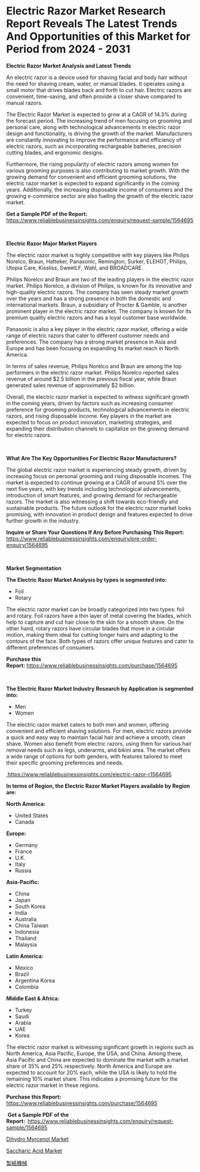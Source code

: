 <p><h1>Electric Razor Market Research Report Reveals The Latest Trends And Opportunities of this Market for Period from 2024 - 2031</h1></p><p><strong>Electric Razor Market Analysis and Latest Trends</strong></p>
<p><p>An electric razor is a device used for shaving facial and body hair without the need for shaving cream, water, or manual blades. It operates using a small motor that drives blades back and forth to cut hair. Electric razors are convenient, time-saving, and often provide a closer shave compared to manual razors.</p><p>The Electric Razor Market is expected to grow at a CAGR of 14.3% during the forecast period. The increasing trend of men focusing on grooming and personal care, along with technological advancements in electric razor design and functionality, is driving the growth of the market. Manufacturers are constantly innovating to improve the performance and efficiency of electric razors, such as incorporating rechargeable batteries, precision cutting blades, and ergonomic designs.</p><p>Furthermore, the rising popularity of electric razors among women for various grooming purposes is also contributing to market growth. With the growing demand for convenient and efficient grooming solutions, the electric razor market is expected to expand significantly in the coming years. Additionally, the increasing disposable income of consumers and the growing e-commerce sector are also fueling the growth of the electric razor market.</p></p>
<p><strong>Get a Sample PDF of the Report:&nbsp;</strong> <a href="https://www.reliablebusinessinsights.com/enquiry/request-sample/1564695">https://www.reliablebusinessinsights.com/enquiry/request-sample/1564695</a></p>
<p>&nbsp;</p>
<p><strong>Electric Razor Major Market Players</strong></p>
<p><p>The electric razor market is highly competitive with key players like Philips Norelco, Braun, Hatteker, Panasonic, Remington, Surker, ELEHOT, Philips, Utopia Care, Kissliss, SweetLF, Wahl, and BROADCARE. </p><p>Philips Norelco and Braun are two of the leading players in the electric razor market. Philips Norelco, a division of Philips, is known for its innovative and high-quality electric razors. The company has seen steady market growth over the years and has a strong presence in both the domestic and international markets. Braun, a subsidiary of Procter & Gamble, is another prominent player in the electric razor market. The company is known for its premium quality electric razors and has a loyal customer base worldwide.</p><p>Panasonic is also a key player in the electric razor market, offering a wide range of electric razors that cater to different customer needs and preferences. The company has a strong market presence in Asia and Europe and has been focusing on expanding its market reach in North America.</p><p>In terms of sales revenue, Philips Norelco and Braun are among the top performers in the electric razor market. Philips Norelco reported sales revenue of around $2.5 billion in the previous fiscal year, while Braun generated sales revenue of approximately $2 billion.</p><p>Overall, the electric razor market is expected to witness significant growth in the coming years, driven by factors such as increasing consumer preference for grooming products, technological advancements in electric razors, and rising disposable income. Key players in the market are expected to focus on product innovation, marketing strategies, and expanding their distribution channels to capitalize on the growing demand for electric razors.</p></p>
<p>&nbsp;</p>
<p><strong>What Are The Key Opportunities For Electric Razor Manufacturers?</strong></p>
<p><p>The global electric razor market is experiencing steady growth, driven by increasing focus on personal grooming and rising disposable incomes. The market is expected to continue growing at a CAGR of around 5% over the next five years, with key trends including technological advancements, introduction of smart features, and growing demand for rechargeable razors. The market is also witnessing a shift towards eco-friendly and sustainable products. The future outlook for the electric razor market looks promising, with innovation in product design and features expected to drive further growth in the industry.</p></p>
<p><strong>Inquire or Share Your Questions If Any Before Purchasing This Report:</strong> <a href="https://www.reliablebusinessinsights.com/enquiry/pre-order-enquiry/1564695">https://www.reliablebusinessinsights.com/enquiry/pre-order-enquiry/1564695</a></p>
<p>&nbsp;</p>
<p><strong>Market Segmentation</strong></p>
<p><strong>The Electric Razor Market Analysis by types is segmented into:</strong></p>
<p><ul><li>Foil</li><li>Rotary</li></ul></p>
<p><p>The electric razor market can be broadly categorized into two types: foil and rotary. Foil razors have a thin layer of metal covering the blades, which help to capture and cut hair close to the skin for a smooth shave. On the other hand, rotary razors have circular blades that move in a circular motion, making them ideal for cutting longer hairs and adapting to the contours of the face. Both types of razors offer unique features and cater to different preferences of consumers.</p></p>
<p><strong>Purchase this Report:&nbsp;</strong><a href="https://www.reliablebusinessinsights.com/purchase/1564695">https://www.reliablebusinessinsights.com/purchase/1564695</a></p>
<p>&nbsp;</p>
<p><strong>The Electric Razor Market Industry Research by Application is segmented into:</strong></p>
<p><ul><li>Men</li><li>Women</li></ul></p>
<p><p>The electric razor market caters to both men and women, offering convenient and efficient shaving solutions. For men, electric razors provide a quick and easy way to maintain facial hair and achieve a smooth, clean shave. Women also benefit from electric razors, using them for various hair removal needs such as legs, underarms, and bikini area. The market offers a wide range of options for both genders, with features tailored to meet their specific grooming preferences and needs.</p></p>
<p><a href="https://www.reliablebusinessinsights.com/electric-razor-r1564695">&nbsp;https://www.reliablebusinessinsights.com/electric-razor-r1564695</a></p>
<p><strong>In terms of Region, the Electric Razor Market Players available by Region are:</strong></p>
<p>
    <p> <strong> North America: </strong>
        <ul>
            <li>United States</li>
            <li>Canada</li>
        </ul>
        </p> 
    <p> <strong> Europe: </strong>
        <ul>
            <li>Germany</li>
            <li>France</li>
            <li>U.K.</li>
            <li>Italy</li>
            <li>Russia</li>
        </ul>
        </p> 
    <p> <strong> Asia-Pacific: </strong>
        <ul>
            <li>China</li>
            <li>Japan</li>
            <li>South Korea</li>
            <li>India</li>
            <li>Australia</li>
            <li>China Taiwan</li>
            <li>Indonesia</li>
            <li>Thailand</li>
            <li>Malaysia</li>
        </ul>
        </p> 
    <p> <strong> Latin America: </strong>
        <ul>
            <li>Mexico</li>
            <li>Brazil</li>
            <li>Argentina Korea</li>
            <li>Colombia</li>
        </ul>
        </p> 
    <p> <strong> Middle East & Africa: </strong>
        <ul>
            <li>Turkey</li>
            <li>Saudi</li>
            <li>Arabia</li>
            <li>UAE</li>
            <li>Korea</li>
        </ul>
    </p>
    </p>
<p><p>The electric razor market is witnessing significant growth in regions such as North America, Asia Pacific, Europe, the USA, and China. Among these, Asia Pacific and China are expected to dominate the market with a market share of 35% and 25% respectively. North America and Europe are expected to account for 20% each, while the USA is likely to hold the remaining 10% market share. This indicates a promising future for the electric razor market in these regions.</p></p>
<p><strong>Purchase this Report: </strong><a href="https://www.reliablebusinessinsights.com/purchase/1564695">https://www.reliablebusinessinsights.com/purchase/1564695</a></p>
<p>&nbsp;<strong>Get a Sample PDF of the Report:&nbsp;&nbsp;</strong><a href="https://www.reliablebusinessinsights.com/enquiry/request-sample/1564695">https://www.reliablebusinessinsights.com/enquiry/request-sample/1564695</a></p>
<p><strong></strong></p>
<p><p><a href="https://medium.com/@madisynreinger/dihydro-myrcenol-market-size-market-segmentation-market-trends-and-growth-analysis-forecast-till-504a07b1bebd">Dihydro Myrcenol Market</a></p><p><a href="https://medium.com/@felipestehr/saccharic-acid-market-trends-focusing-on-saccharic-acid-market-insight-and-forecast-analysis-2024-79763828901e">Saccharic Acid Market</a></p><p><a href="https://github.com/pepo3k/Market-Research-Report-List-2/blob/main/46107366152.md">製紙機械</a></p></p>